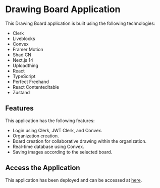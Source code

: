 # Drawing Board Application

This Drawing Board application is built using the following technologies:

- Clerk
- Liveblocks
- Convex
- Framer Motion
- Shad CN
- Next.js 14
- Uploadthing
- React
- TypeScript
- Perfect Freehand
- React Contenteditable
- Zustand

## Features

This application has the following features:

- Login using Clerk, JWT Clerk, and Convex.
- Organization creation.
- Board creation for collaborative drawing within the organization.
- Real-time database using Convex.
- Saving images according to the selected board.

## Access the Application

This application has been deployed and can be accessed at [here](https://mugi-canva.vercel.app/).
